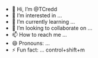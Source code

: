 - 👋 Hi, I’m @TCredd
- 👀 I’m interested in ...
- 🌱 I’m currently learning ...
- 💞️ I’m looking to collaborate on ...
- 📫 How to reach me ...
- 😄 Pronouns: ...
- ⚡ Fun fact: ...
control+shift+m

<!---
TCredd/TCredd is a ✨ special ✨ repository because its `README.md` (this file) appears on your GitHub profile.
You can click the Preview link to take a look at your changes.
--->
